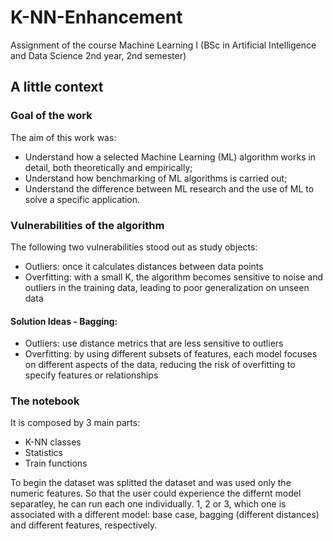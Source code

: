# K-NN-Enhancement
Assignment of the course Machine Learning I (BSc in Artificial Intelligence and Data Science 2nd year, 2nd semester)

## A little context
### Goal of the work
The aim of this work was:
* Understand how a selected Machine Learning (ML) algorithm works in detail, both
theoretically and empirically;
* Understand how benchmarking of ML algorithms is carried out;
* Understand the difference between ML research and the use of ML to solve a specific
application.


### Vulnerabilities of the algorithm
The following two vulnerabilities stood out as study objects:
* Outliers: once it calculates distances between data points
* Overfitting: with a small K, the algorithm becomes sensitive to noise and outliers in the training data, leading to poor generalization on unseen data
#### Solution Ideas - Bagging:
* Outliers: use distance metrics that are less sensitive to outliers
* Overfitting: by using different subsets of features, each model focuses on different aspects of the data, reducing the risk of overfitting to specify features or relationships

### The notebook
It is composed by 3 main parts:
* K-NN classes
* Statistics
* Train functions

To begin the dataset was splitted the dataset and was used only the numeric features.
So that the user could experience the differnt model separatley, he can run each one individually.
1, 2 or 3, which one is associated with a different model: base case, bagging (different distances) and different features, respectively.
